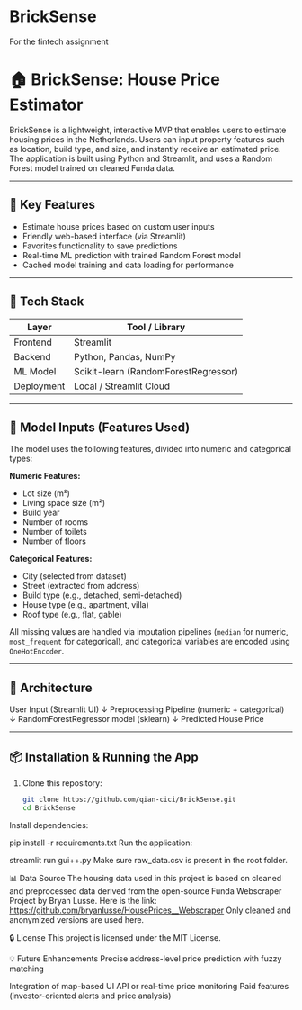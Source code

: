 # BrickSense
For the fintech assignment
# 🏠 BrickSense: House Price Estimator

BrickSense is a lightweight, interactive MVP that enables users to estimate housing prices in the Netherlands. Users can input property features such as location, build type, and size, and instantly receive an estimated price. The application is built using Python and Streamlit, and uses a Random Forest model trained on cleaned Funda data.

---

## 🚀 Key Features

- Estimate house prices based on custom user inputs
- Friendly web-based interface (via Streamlit)
- Favorites functionality to save predictions
- Real-time ML prediction with trained Random Forest model
- Cached model training and data loading for performance

---

## 🧰 Tech Stack

| Layer      | Tool / Library            |
|------------|---------------------------|
| Frontend   | Streamlit                 |
| Backend    | Python, Pandas, NumPy     |
| ML Model   | Scikit-learn (RandomForestRegressor) |
| Deployment | Local / Streamlit Cloud   |

---
## 🧮 Model Inputs (Features Used)

The model uses the following features, divided into numeric and categorical types:

**Numeric Features:**
- Lot size (m²)
- Living space size (m²)
- Build year
- Number of rooms
- Number of toilets
- Number of floors

**Categorical Features:**
- City (selected from dataset)
- Street (extracted from address)
- Build type (e.g., detached, semi-detached)
- House type (e.g., apartment, villa)
- Roof type (e.g., flat, gable)

All missing values are handled via imputation pipelines (`median` for numeric, `most_frequent` for categorical), and categorical variables are encoded using `OneHotEncoder`.

---
## 🧠 Architecture
User Input (Streamlit UI)
↓
Preprocessing Pipeline (numeric + categorical)
↓
RandomForestRegressor model (sklearn)
↓
Predicted House Price

---

## 📦 Installation & Running the App

1. Clone this repository:
   ```bash
   git clone https://github.com/qian-cici/BrickSense.git
   cd BrickSense
Install dependencies:

pip install -r requirements.txt
Run the application:

streamlit run gui++.py
Make sure raw_data.csv is present in the root folder.

📊 Data Source
The housing data used in this project is based on cleaned and preprocessed data derived from the open-source Funda Webscraper Project by Bryan Lusse. Here is the link: https://github.com/bryanlusse/HousePrices__Webscraper
Only cleaned and anonymized versions are used here.

🔒 License
This project is licensed under the MIT License.


💡 Future Enhancements
Precise address-level price prediction with fuzzy matching

Integration of map-based UI
API or real-time price monitoring
Paid features (investor-oriented alerts and price analysis)


